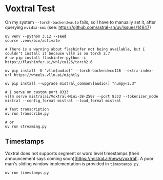 # Voxtral Test

On my system `--torch-backend=auto` fails, so I have to manually set it, after querying `nvidia-smi` (see: https://github.com/astral-sh/uv/issues/14647)

```
uv venv --python 3.12 --seed
source .venv/bin/activate

# There is a warning about flashinfer not being available, but I couldn't install it because vllm is on torch 2.7
# uv pip install flashinfer-python -i https://flashinfer.ai/whl/cu126/torch2.6

uv pip install -U "vllm[audio]" --torch-backend=cu126 --extra-index-url https://wheels.vllm.ai/nightly

uv pip install --upgrade mistral_common\[audio\] "numpy<2.3"

# I serve on custom port 8333
vllm serve mistralai/Voxtral-Mini-3B-2507 --port 8333 --tokenizer_mode mistral --config_format mistral --load_format mistral

# Test transcription
uv run transcribe.py

# or 
uv run streaming.py
```

## Timestamps

Voxtral does not supports segment or word level timestamps (their announcement says coming soon)[https://mistral.ai/news/voxtral]. A poor man's sliding window implementation is provided in `timestamps.py`.

```
uv run timestamps.py
```
